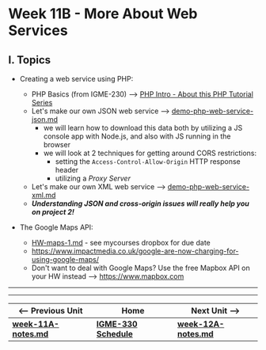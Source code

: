 # Week 11B - More About Web Services

## I. Topics
- Creating a web service using PHP:
  - PHP Basics (from IGME-230) --> [PHP Intro - About this PHP Tutorial Series](https://github.com/tonethar/IGME-230-Master/blob/master/notes/php-0.md)
  - Let's make our own JSON web service --> [demo-php-web-service-json.md](https://github.com/tonethar/IGME-330-Master/blob/master/notes/demo-php-web-service-json.md)
    - we will learn how to download this data both by utilizing a JS console app with Node.js, and also with JS running in the browser
    - we will look at 2 techniques for getting around CORS restrictions:
      - setting the `Access-Control-Allow-Origin` HTTP response header
      - utilizing a *Proxy Server*
  - Let's make our own XML web service --> [demo-php-web-service-xml.md](https://github.com/tonethar/IGME-330-Master/blob/master/notes/demo-php-web-service-xml.md)
  - ***Understanding JSON and cross-origin issues will really help you on project 2!***

- The Google Maps API:
  - [HW-maps-1.md](https://github.com/tonethar/IGME-330-Master/blob/master/notes/HW-maps-1.md) - see mycourses dropbox for due date
  - https://www.impactmedia.co.uk/google-are-now-charging-for-using-google-maps/
  - Don't want to deal with Google Maps? Use the free Mapbox API on your HW instead --> https://www.mapbox.com
  
<hr><hr>

| <-- Previous Unit | Home | Next Unit -->
| --- | --- | --- 
| [**week-11A-notes.md**](week-11A-notes.md)     |  [**IGME-330 Schedule**](../schedule.md) | [**week-12A-notes.md**](week-12A-notes.md)
